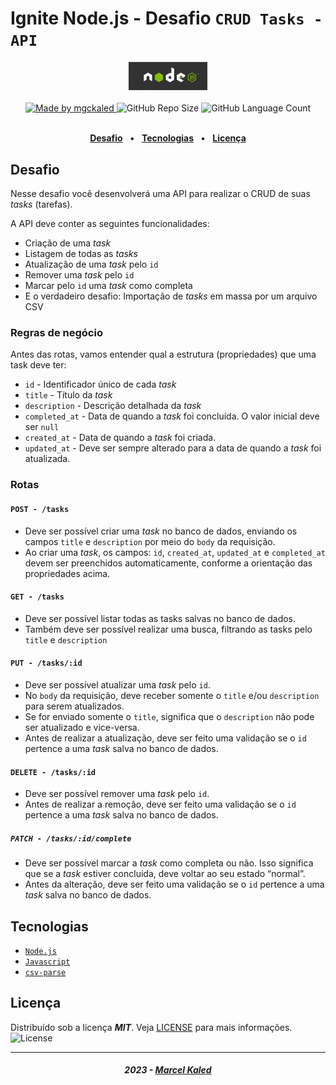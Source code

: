 <!-- markdownlint-disable MD033 -->

# Ignite Node.js - Desafio `CRUD Tasks - API`

<div align="center">
   <img alt="Node.js" src=".github/assets/nodejs-logo.jpg" width="25%"/>
</div>
<br>

<div align="center">
   <a href="https://github.com/mgckaled">
      <img alt="Made by mgckaled" src="https://img.shields.io/badge/made%20by-mgckaled-yellow">
   </a>
   <img alt="GitHub Repo Size" src="https://img.shields.io/github/repo-size/mgckaled/ignite-nodejs-desafio-tasksAPI">
   <img alt="GitHub Language Count" src="https://img.shields.io/github/languages/count/mgckaled/ignite-nodejs-desafio-tasksAPI">
</div>
<br>

<div align="center">

[**Desafio**](#desafio) &nbsp;&nbsp;**•**&nbsp;&nbsp;
[**Tecnologias**](#tecnologias) &nbsp;&nbsp;**•**&nbsp;&nbsp;
[**Licença**](#licença)

</div>

## Desafio

Nesse desafio você desenvolverá uma API para realizar o CRUD de suas *tasks* (tarefas).

A API deve conter as seguintes funcionalidades:

- Criação de uma *task*
- Listagem de todas as *tasks*
- Atualização de uma *task* pelo `id`
- Remover uma *task* pelo `id`
- Marcar pelo `id` uma *task* como completa
- E o verdadeiro desafio: Importação de *tasks* em massa por um arquivo CSV

### Regras de negócio

Antes das rotas, vamos entender qual a estrutura (propriedades) que uma task deve ter:

- `id` - Identificador único de cada *task*
- `title` - Título da *task*
- `description` - Descrição detalhada da *task*
- `completed_at` - Data de quando a *task* foi concluída. O valor inicial deve ser `null`
- `created_at` - Data de quando a *task* foi criada.
- `updated_at` - Deve ser sempre alterado para a data de quando a *task* foi atualizada.

### Rotas

#### `POST - /tasks`

- Deve ser possível criar uma *task* no banco de dados, enviando os campos `title` e `description` por meio do `body` da requisição.
- Ao criar uma *task*, os campos: `id`, `created_at`, `updated_at` e `completed_at` devem ser preenchidos automaticamente, conforme a orientação das propriedades acima.

#### `GET - /tasks`

- Deve ser possível listar todas as tasks salvas no banco de dados.
- Também deve ser possível realizar uma busca, filtrando as tasks pelo `title` e `description`

#### `PUT - /tasks/:id`

- Deve ser possível atualizar uma *task* pelo `id`.
- No `body` da requisição, deve receber somente o `title` e/ou `description` para serem atualizados.
- Se for enviado somente o `title`, significa que o `description` não pode ser atualizado e vice-versa.
- Antes de realizar a atualização, deve ser feito uma validação se o `id` pertence a uma *task* salva no banco de dados.

#### `DELETE - /tasks/:id`

- Deve ser possível remover uma *task* pelo `id`.
- Antes de realizar a remoção, deve ser feito uma validação se o `id` pertence a uma *task* salva no banco de dados.

##### `PATCH - /tasks/:id/complete`

- Deve ser possível marcar a *task* como completa ou não. Isso significa que se a *task* estiver concluída, deve voltar ao seu estado “normal”.
- Antes da alteração, deve ser feito uma validação se o `id` pertence a uma *task* salva no banco de dados.

## Tecnologias

- [`Node.js`](https://nodejs.org/n/)
- [`Javascript`](https://developer.mozilla.org/pt-BR/docs/Web/JavaScript)
- [`csv-parse`](https://www.npmjs.com/package/csv-parse)

## Licença

Distribuído sob a licença ***MIT***. Veja [LICENSE](LICENSE) para mais informações.  <img alt="License" src="https://img.shields.io/static/v1?label=license&message=MIT&color=49AA26&labelColor=000000">

---

<h5 align="center">
 2023 - <a href="https://github.com/mgckaled/">Marcel Kaled</a>
</h5>
